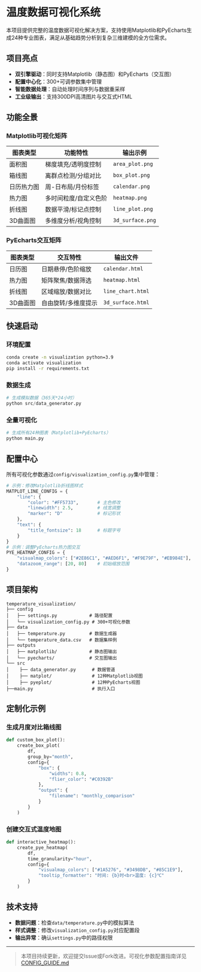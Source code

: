 

# 温度数据可视化系统

本项目提供完整的温度数据可视化解决方案，支持使用Matplotlib和PyEcharts生成24种专业图表，满足从基础趋势分析到复杂三维建模的全方位需求。

## 项目亮点
- **双引擎驱动**：同时支持Matplotlib（静态图）和PyEcharts（交互图）
- **配置中心化**：300+可调参数集中管理
- **智能数据处理**：自动处理时间序列与数据重采样
- **工业级输出**：支持300DPI高清图片与交互式HTML
## 功能全景
### Matplotlib可视化矩阵
| 图表类型   | 功能特性              | 输出示例         |
| ---------- | --------------------- | ---------------- |
| 面积图     | 梯度填充/透明度控制   | `area_plot.png`  |
| 箱线图     | 离群点检测/分组对比   | `box_plot.png`   |
| 日历热力图 | 周-日布局/月份标签    | `calendar.png`   |
| 热力图     | 多时间粒度/自定义色阶 | `heatmap.png`    |
| 折线图     | 数据平滑/标记点控制   | `line_plot.png`  |
| 3D曲面图   | 多维度分析/视角控制   | `3d_surface.png` |
### PyEcharts交互矩阵
| 图表类型 | 交互特性            | 输出文件          |
| -------- | ------------------- | ----------------- |
| 日历图   | 日期悬停/色阶缩放   | `calendar.html`   |
| 热力图   | 矩阵聚焦/数据筛选   | `heatmap.html`    |
| 折线图   | 区域缩放/数据对比   | `line_chart.html` |
| 3D曲面图 | 自由旋转/多维度提示 | `3d_surface.html` |
## 快速启动
### 环境配置
```bash
conda create -n visualization python=3.9
conda activate visualization
pip install -r requirements.txt
```

### 数据生成
```python
# 生成模拟数据（365天*24小时）
python src/data_generator.py
```
### 全量可视化
```python
# 生成所有24种图表（Matplotlib+PyEcharts）
python main.py
```
## 配置中心
所有可视化参数通过`config/visualization_config.py`集中管理：
```python
# 示例：修改Matplotlib折线图样式
MATPLOT_LINE_CONFIG = {
    "line": {
        "color": "#FF5733",       # 主色修改
        "linewidth": 2.5,         # 线宽调整
        "marker": "D"             # 标记形状
    },
    "text": {
        "title_fontsize": 18      # 标题字号
    }
}
# 示例：调整PyEcharts热力图交互
PYE_HEATMAP_CONFIG = {
    "visualmap_colors": ["#2E86C1", "#AED6F1", "#F9E79F", "#EB984E"],  # 渐变色
    "datazoom_range": [20, 80]    # 初始缩放范围
}
```
## 项目架构
```
temperature_visualization/
├── config
│   ├── settings.py            # 路径配置
│   └── visualization_config.py # 300+可视化参数
├── data
│   ├── temperature.py         # 数据生成器
│   └── temperature_data.csv   # 数据集样例
├── outputs
│   ├── matplotlib/            # 静态图输出
│   └── pyecharts/             # 交互图输出
└── src
│    ├── data_generator.py      # 数据管道
│    ├── matplot/               # 12种Matplotlib视图
│    ├── pyeplot/               # 12种PyEcharts视图
├──main.py                      # 执行入口
```
## 定制化示例
### 生成月度对比箱线图
```python
def custom_box_plot():
    create_box_plot(
        df, 
        group_by="month",
        config={
            "box": {
                "widths": 0.8,
                "flier_color": "#C0392B"
            },
            "output": {
                "filename": "monthly_comparison"
            }
        }
    )
```
### 创建交互式温度地图
```python
def interactive_heatmap():
    create_pye_heatmap(
        df,
        time_granularity="hour",
        config={
            "visualmap_colors": ["#1A5276", "#3498DB", "#85C1E9"],
            "tooltip_formatter": "时间: {b}时<br>温度: {c}℃"
        }
    )
```
## 技术支持
- **数据问题**：检查`data/temperature.py`中的模拟算法
- **样式调整**：修改`visualization_config.py`对应配置段
- **输出异常**：确认`settings.py`中的路径权限
---
> 本项目持续更新，欢迎提交Issue或Fork改进。可视化参数配置指南详见[CONFIG_GUIDE.md](docs/CONFIG_GUIDE.md)